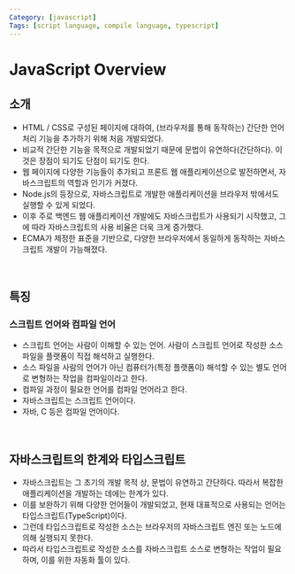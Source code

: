 ```yaml
---
Category: [javascript]
Tags: [script language, compile language, typescript]
---
```


# JavaScript Overview

## 소개
- HTML / CSS로 구성된 페이지에 대하여, (브라우저를 통해 동작하는) 간단한 언어 처리 기능을 추가하기 위해 처음 개발되었다.
- 비교적 간단한 기능을 목적으로 개발되었기 때문에 문법이 유연하다(간단하다). 이것은 장점이 되기도 단점이 되기도 한다.
- 웹 페이지에 다양한 기능들이 추가되고 프론트 웹 애플리케이션으로 발전하면서, 자바스크립트의 역할과 인기가 커졌다.
- Node.js의 등장으로, 자바스크립트로 개발한 애플리케이션을 브라우저 밖에서도 실행할 수 있게 되었다.
- 이후 주로 백엔드 웹 애플리케이션 개발에도 자바스크립트가 사용되기 시작했고, 그에 따라 자바스크립트의 사용 비율은 더욱 크게 증가했다.
- ECMA가 제정한 표준을 기반으로, 다양한 브라우저에서 동일하게 동작하는 자바스크립트 개발이 가능해졌다.

<br>

## 특징
### 스크립트 언어와 컴파일 언어
- 스크립트 언어는 사람이 이해할 수 있는 언어. 사람이 스크립트 언어로 작성한 소스 파일을 플랫폼이 직접 해석하고 실행한다.
- 소스 파일을 사람의 언어가 아닌 컴퓨터가(특정 플랫폼이) 해석할 수 있는 별도 언어로 변형하는 작업을 컴파일이라고 한다.
- 컴파일 과정이 필요한 언어를 컴파일 언어라고 한다.
- 자바스크립트는 스크립트 언어이다.
- 자바, C 등은 컴파일 언어이다.

<br>

## 자바스크립트의 한계와 타입스크립트
- 자바스크립트는 그 초기의 개발 목적 상, 문법이 유연하고 간단하다. 따라서 복잡한 애플리케이션을 개발하는 데에는 한계가 있다.
- 이를 보완하기 위해 다양한 언어들이 개발되었고, 현재 대표적으로 사용되는 언어는 타입스크립트(TypeScript)이다.
- 그런데 타입스크립트로 작성한 소스는 브라우저의 자바스크립트 엔진 또는 노드에 의해 실행되지 못한다.
- 따라서 타입스크립트로 작성한 소스를 자바스크립트 소스로 변형하는 작업이 필요하며, 이를 위한 자동화 툴이 있다.